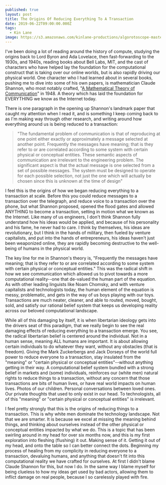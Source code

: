 ```yaml
---
published: true
layout: post
title: The Origins Of Reducing Everything To A Transaction
date: 2019-06-22T09:00:00.000Z
tags:
  - Kin Lane
image: https://s3.amazonaws.com/kinlane-productions/algorotoscope-master/server-cloud-server-racks-door-copper-circuit.jpg
---
```


I've been doing a lot of reading around the history of compute, studying the origins back to Lord Byron and Ada Lovelace, then fast-forwarding to the 1930s, and 1940s, reading books about Bell Labs, MIT, and the cast of characters who have helped lay the foundation for the computational construct that is taking over our online worlds, but is also rapidly driving our physical world. One character who I had learned about in several books, pushing me to dive into some of his own papers, is mathematician Claude Shannon, who most notably crafted, "[A Mathematical Theory of Communication](http://math.harvard.edu/~ctm/home/text/others/shannon/entropy/entropy.pdf)" in 1948. A theory which has laid the foundation for EVERYTHING we know as the Internet today.

There is one paragraph in the opening up Shannon's landmark paper that caught my attention when I read it, and is something I keep coming back to as I'm making way through other research, and writing around how everything around us is being reduced to a transaction:

> "The fundamental problem of communication is that of reproducing at one point either exactly or approximately a message selected at another point. Frequently the messages have meaning; that is they refer to or are correlated according to some system with certain physical or conceptual entities. These semantic aspects of communication are irrelevant to the engineering problem. The significant aspect is that the actual message is one selected from a set of possible messages. The system must be designed to operate for each possible selection, not just the one which will actually be chosen since this is unknown at the time of design"

I feel this is the origins of how we began reducing everything to a transaction at scale. Before this you could reduce messages to a transaction over the telegraph, and reduce voice to a transaction over the phone, but what Shannon proposed, opened the flood gates and allowed ANYTHING to become a transaction, setting in motion what we known as the Internet. Like many of us engineers, I don't think Shannon fully understand how his ideas would be applied, and because of his personality and his fame, he never had to care. I think by themselves, his ideas are revolutionary, but I think in the hands of military, then fueled by venture capitalists, and put into the hands of entrepreneurs, his ideas haven't just been weaponized online, they are rapidly becoming destructive to the well-being of humans in the physical world.

The key line for me in Shannon's theory is, "Frequently the messages have meaning; that is they refer to or are correlated according to some system with certain physical or conceptual entities." This was the radical shift in how we see communication which allowed us to pivot towards a more computational reality--one that de-valued the human part of the equation. As with other leading linguists like Noam Chomsky, and with venture capitalists and technologists today, the human element of the equation is messy, problematic, and gets in the way of us boys playing with our toys. Transactions are much neater, cleaner, and able to routed, moved, bought, sold, and satisfy our rational belief system that keeps us developing reality across our beloved computational landscape.

While all of this damaging by itself, it is when libertarian ideology gets into the drivers seat of this paradigm, that we really begin to see the real damaging effects of reducing everything to a transaction emerge. You see, the radical libertarian belief is centered around the individual. Not in a human sense, meaning ALL humans are important. It is about allowing certain individuals to do whatever they want, without any obstacles (that is freedom). Giving the Mark Zuckerbergs and Jack Dorseys of the world full power to reduce everyone to a transaction, stay insulated from the "meaning" or "certain physical or conceptual entities"--without anything getting in their way. A computational belief system bundled with a strong belief in markets and (some) individuals, reinforces our (white men) natural rights to reduce things to a transaction, without any concern that those transactions are bits of human lives, or have real world impacts on human lives. Photos of our children. Personal conversations between loved ones. Our private thoughts that used to only exist in our head. To technologists, all of this "meaning" or "certain physical or conceptual entities" is irrelevant.

I feel pretty strongly that this is the origins of reducing things to a transaction. This is why white men dominate the technology landscape. Not that we are smarter. It is because we excel at missing the meaning behind things, and thinking about ourselves instead of the other physical or conceptual entities impacted by what we do. This is a topic that has been swirling around in my head for over six months now, and this is my first exploration into fleshing (flushing) it out. Making sense of it. Getting it out of my head, and onto the table so I can better connect the dots. Beginning my process of healing from my complicity in reducing everyone to a transaction, devaluing humans, and anything that doesn't fit into this computational reality we have crafted for ourselves. At first I didn't blame Claude Shannon for this, but now I do. In the same way I blame myself for being clueless to how my ideas get used by bad actors, allowing them to inflict damage on real people, because I so carelessly played with fire.
